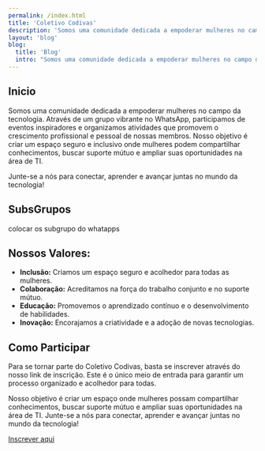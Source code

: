 ```yaml
---
permalink: /index.html
title: 'Coletivo Codivas'
description: 'Somos uma comunidade dedicada a empoderar mulheres no campo da tecnologia. '
layout: 'blog'
blog:
  title: 'Blog'
  intro: "Somos uma comunidade dedicada a empoderar mulheres no campo da tecnologia. "
---
```


## Inicio

Somos uma comunidade dedicada a empoderar mulheres no campo da tecnologia. Através de um grupo vibrante no WhatsApp, participamos de eventos inspiradores e organizamos atividades que promovem o crescimento profissional e pessoal de nossas membros. Nosso objetivo é criar um espaço seguro e inclusivo onde mulheres podem compartilhar conhecimentos, buscar suporte mútuo e ampliar suas oportunidades na área de TI.

Junte-se a nós para conectar, aprender e avançar juntas no mundo da tecnologia!

## SubsGrupos

colocar os subgrupo do whatapps


## Nossos Valores:

- **Inclusão:** Criamos um espaço seguro e acolhedor para todas as mulheres.
- **Colaboração:** Acreditamos na força do trabalho conjunto e no suporte mútuo.
- **Educação:** Promovemos o aprendizado contínuo e o desenvolvimento de habilidades.
- **Inovação:** Encorajamos a criatividade e a adoção de novas tecnologias.


## Como Participar

Para se tornar parte do Coletivo Codivas, basta se inscrever através do nosso link de inscrição. Este é o único meio de entrada para garantir um processo organizado e acolhedor para todas.

Nosso objetivo é criar um espaço onde mulheres possam compartilhar conhecimentos, buscar suporte mútuo e ampliar suas oportunidades na área de TI. Junte-se a nós para conectar, aprender e avançar juntas no mundo da tecnologia!


[Inscrever aqui](https://docs.google.com/forms/d/e/1FAIpQLSeqT5pnviIC0pYfQIQVAz70ANdfmdLiMSu5AKdeI594dDt37w/alreadyresponded)

